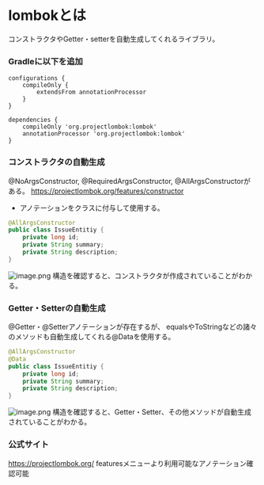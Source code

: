 # lombokとは
コンストラクタやGetter・setterを自動生成してくれるライブラリ。
### Gradleに以下を追加
~~~
configurations {
	compileOnly {
		extendsFrom annotationProcessor
	}
}

dependencies {
	compileOnly 'org.projectlombok:lombok'
	annotationProcessor 'org.projectlombok:lombok'
}
~~~

### コンストラクタの自動生成
@NoArgsConstructor, @RequiredArgsConstructor, @AllArgsConstructorがある。
https://projectlombok.org/features/constructor

* アノテーションをクラスに付与して使用する。
~~~ java
@AllArgsConstructor
public class IssueEntitiy {
    private long id;
    private String summary;
    private String description;
}
~~~
![image.png](https://qiita-image-store.s3.ap-northeast-1.amazonaws.com/0/469740/8c9aef3d-5ece-8fbe-6774-c17b830b8b26.png)
構造を確認すると、コンストラクタが作成されていることがわかる。

### Getter・Setterの自動生成
@Getter・@Setterアノテーションが存在するが、
equalsやToStringなどの諸々のメソッドも自動生成してくれる@Dataを使用する。
~~~ java
@AllArgsConstructor
@Data
public class IssueEntitiy {
    private long id;
    private String summary;
    private String description;
}
~~~
![image.png](https://qiita-image-store.s3.ap-northeast-1.amazonaws.com/0/469740/c6759ba3-570f-806b-b675-c220244ce7b5.png)
構造を確認すると、Getter・Setter、その他メソッドが自動生成されていることがわかる。

### 公式サイト
https://projectlombok.org/
featuresメニューより利用可能なアノテーション確認可能

